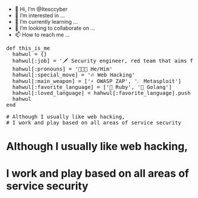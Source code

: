 - 👋 Hi, I’m @Itesccyber
- 👀 I’m interested in ...
- 🌱 I’m currently learning ...
- 💞️ I’m looking to collaborate on ...
- 📫 How to reach me ...
<pre><span class="pl-k">def</span> <span class="pl-en">this_is_me</span>
  <span class="pl-s1">hahwul</span> <span class="pl-c1">=</span> <span class="pl-kos">{</span><span class="pl-kos">}</span>
  <span class="pl-s1">hahwul</span><span class="pl-kos">[</span><span class="pl-pds">:job</span><span class="pl-kos">]</span> <span class="pl-c1">=</span> <span class="pl-s">'🗡 Security engineer, red team that aims for a purple team'</span>
  <span class="pl-s1">hahwul</span><span class="pl-kos">[</span><span class="pl-pds">:pronouns</span><span class="pl-kos">]</span> <span class="pl-c1">=</span> <span class="pl-s">'🧑🏽&zwj;💻 He/Him'</span>
  <span class="pl-s1">hahwul</span><span class="pl-kos">[</span><span class="pl-pds">:special_move</span><span class="pl-kos">]</span> <span class="pl-c1">=</span> <span class="pl-s">'🔥 Web Hacking'</span>
  <span class="pl-s1">hahwul</span><span class="pl-kos">[</span><span class="pl-pds">:main_weapon</span><span class="pl-kos">]</span> <span class="pl-c1">=</span> <span class="pl-kos">[</span><span class="pl-s">'⚡️ OWASP ZAP'</span><span class="pl-kos">,</span> <span class="pl-s">'☄️ Metasploit'</span><span class="pl-kos">]</span>
  <span class="pl-s1">hahwul</span><span class="pl-kos">[</span><span class="pl-pds">:favorite_language</span><span class="pl-kos">]</span> <span class="pl-c1">=</span> <span class="pl-kos">[</span><span class="pl-s">'💎 Ruby'</span><span class="pl-kos">,</span> <span class="pl-s">'🐹 Golang'</span><span class="pl-kos">]</span>
  <span class="pl-s1">hahwul</span><span class="pl-kos">[</span><span class="pl-pds">:loved_language</span><span class="pl-kos">]</span> <span class="pl-c1">=</span> <span class="pl-s1">hahwul</span><span class="pl-kos">[</span><span class="pl-pds">:favorite_language</span><span class="pl-kos">]</span><span class="pl-kos">.</span><span class="pl-en">push</span> <span class="pl-kos">[</span><span class="pl-s">'💎 Crystal'</span><span class="pl-kos">]</span>
  <span class="pl-s1">hahwul</span>
<span class="pl-k">end</span>

<span class="pl-c"># Although I usually like web hacking, </span>
<span class="pl-c"># I work and play based on all areas of service security</span></pre>

# Although I usually like web hacking, 
# I work and play based on all areas of service security
<!---
Itesccyber/Itesccyber is a ✨ special ✨ repository because its `README.md` (this file) appears on your GitHub profile.
You can click the Preview link to take a look at your changes.
--->
